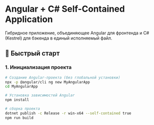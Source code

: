 # Angular + C# Self-Contained Application

Гибридное приложение, объединяющее Angular для фронтенда и C# (Kestrel) для бэкенда в единый исполняемый файл.

## 🚀 Быстрый старт

### 1. Инициализация проекта
```bash
# Создание Angular-проекта (без глобальной установки)
npx -p @angular/cli ng new MyAngularApp
cd MyAngularApp

# Установка зависимостей Angular
npm install

# сборка проекта
dotnet publish -c Release -r win-x64 --self-contained true
npm run build
